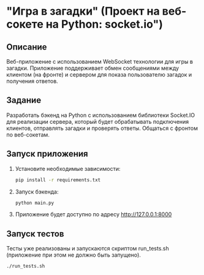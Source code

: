 # "Игра в загадки" (Проект на веб-сокете на Python: socket.io")

## Описание

Веб-приложение с использованием WebSocket технологии для игры в загадки. 
Приложение поддерживает обмен сообщениями между клиентом (на фронте) и сервером для показа 
пользователю загадок и получения ответов.

## Задание

Разработать бэкенд на Python с использованием библиотеки Socket.IO для реализации сервера, 
который будет обрабатывать подключения клиентов, отправлять загадки и проверять ответы. 
Общаться с фронтом по веб-сокетам.

## Запуск приложения

1. Установите необходимые зависимости:

   ```bash
   pip install -r requirements.txt

2. Запуск бэкенда:

    ```bash
    python main.py

3. Приложение будет доступно по адресу http://127.0.0.1:8000

## Запуск тестов

Тесты уже реализованы и запускаются скриптом run_tests.sh (приложение при этом не должно быть запущено).

   ```bash
   ./run_tests.sh
